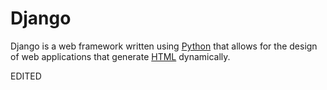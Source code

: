 # Django

Django is a web framework written using [Python](/wiki/Python) that allows for the design of web applications that generate [HTML](/wiki/HTML) dynamically.

EDITED
